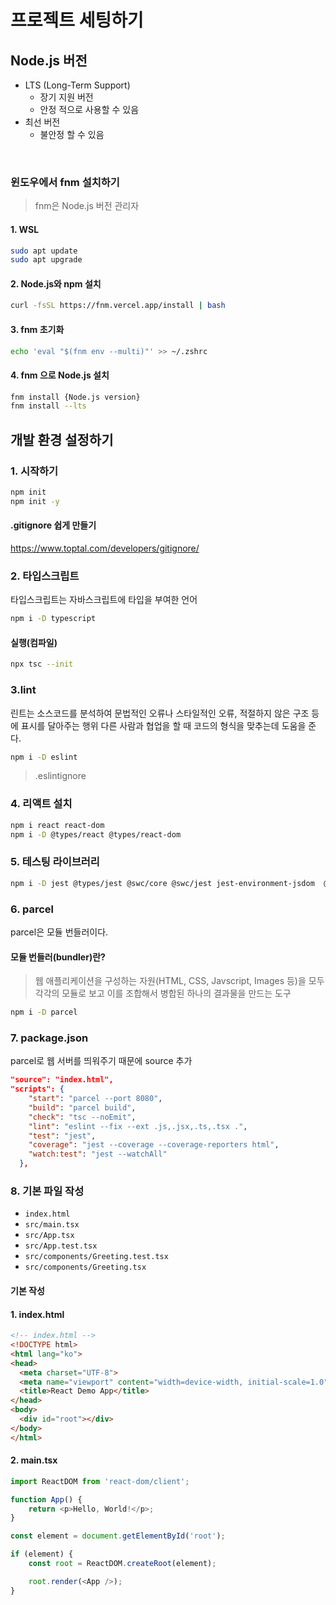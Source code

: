 # 프로젝트 세팅하기
## Node.js 버전
- LTS (Long-Term Support)
  - 장기 지원 버전
  - 안정 적으로 사용할 수 있음   
- 최선 버전
  - 불안정 할 수 있음
<br>

### 윈도우에서 fnm 설치하기

> fnm은 Node.js 버전 관리자

#### 1. WSL
  ```sh
  sudo apt update
  sudo apt upgrade
  ```

#### 2. Node.js와 npm 설치
  ```sh
  curl -fsSL https://fnm.vercel.app/install | bash
  ```

#### 3. fnm 초기화
  ```sh
  echo 'eval "$(fnm env --multi)"' >> ~/.zshrc
  ```

#### 4. fnm 으로 Node.js 설치
```sh
fnm install {Node.js version}
fnm install --lts
```

## 개발 환경 설정하기
### 1. 시작하기
```sh
npm init
npm init -y
```

#### .gitignore 쉽게 만들기
https://www.toptal.com/developers/gitignore/

### 2. 타입스크립트

타입스크립트는 자바스크립트에 타입을 부여한 언어

```sh
npm i -D typescript
```
#### 실행(컴파일)
```sh
npx tsc --init
```

### 3.lint

린트는 소스코드를 분석하여 문법적인 오류나 스타일적인 오류, 적절하지 않은 구조 등에 표시를 달아주는 행위
다른 사람과 협업을 할 때 코드의 형식을 맞추는데 도움을 준다.

```sh
npm i -D eslint
```

> .eslintignore

### 4. 리액트 설치
```sh
npm i react react-dom
npm i -D @types/react @types/react-dom
```

### 5. 테스팅 라이브러리
```sh
npm i -D jest @types/jest @swc/core @swc/jest jest-environment-jsdom  @testing-library/react @testing-library/jest-dom
```

### 6. parcel

parcel은 모듈 번들러이다.

#### 모듈 번들러(bundler)란? 
> 웹 애플리케이션을 구성하는 자원(HTML, CSS, Javscript, Images 등)을 모두 각각의 모듈로 보고 이를 조합해서 병합된 하나의 결과물을 만드는 도구

```sh
npm i -D parcel
```

### 7. package.json

parcel로 웹 서버를 띄워주기 때문에 source 추가

```json
"source": "index.html", 
"scripts": {
    "start": "parcel --port 8080",
    "build": "parcel build",
    "check": "tsc --noEmit",
    "lint": "eslint --fix --ext .js,.jsx,.ts,.tsx .",
    "test": "jest",
    "coverage": "jest --coverage --coverage-reporters html",
    "watch:test": "jest --watchAll"
  },
```

### 8. 기본 파일 작성
- `index.html`
- `src/main.tsx`
- `src/App.tsx`
- `src/App.test.tsx`
- `src/components/Greeting.test.tsx`
- `src/components/Greeting.tsx`

#### 기본 작성
#### 1. index.html
```html
<!-- index.html -->
<!DOCTYPE html>
<html lang="ko">
<head>
  <meta charset="UTF-8">
  <meta name="viewport" content="width=device-width, initial-scale=1.0">
  <title>React Demo App</title>
</head>
<body>
  <div id="root"></div>
</body>
</html>
```

#### 2. main.tsx
```typescript
import ReactDOM from 'react-dom/client';

function App() {
	return <p>Hello, World!</p>;
}

const element = document.getElementById('root');

if (element) {
	const root = ReactDOM.createRoot(element);

	root.render(<App />);
}
```